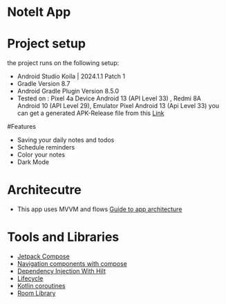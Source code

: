 # NoteIt App

# Project setup

 the project runs on the following setup:
 - Android Studio Koila | 2024.1.1 Patch 1
 - Gradle Version 8.7
 - Android Gradle Plugin Version 8.5.0
 - Tested on : Pixel 4a Device Android 13 (API Level 33) , Redmi 8A Android 10 (API Level 29), Emulator Pixel Android 13 (Api Level 33)
   you can get a generated APK-Release file from this [Link](https://drive.google.com/file/d/1qcH2oej8tUVeLvtFt1eqC4cstcTGT8fH/view?usp=sharing)

#Features
- Saving your daily notes and todos
- Schedule reminders
- Color your notes
- Dark Mode
  
# Architecutre
- This app uses MVVM and flows [Guide to app architecture](https://developer.android.com/topic/architecture)

# Tools and Libraries
- [Jetpack Compose](https://developer.android.com/develop/ui/compose/tutorial)
- [Navigation components with compose](https://developer.android.com/develop/ui/compose/navigation)
- [Dependency Injection With Hilt](https://developer.android.com/training/dependency-injection/hilt-android)
- [Lifecycle](https://developer.android.com/jetpack/androidx/releases/lifecycle)
- [Kotlin coroutines](https://developer.android.com/kotlin/coroutines)
- [Room Library](https://developer.android.com/training/data-storage/room)

  
   

